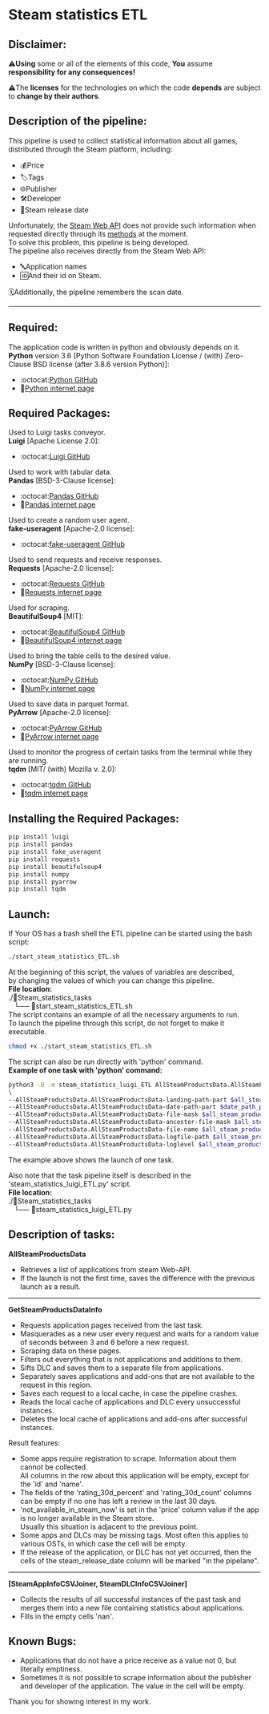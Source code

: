 # Steam statistics ETL

## Disclaimer:
:warning:**Using** some or all of the elements of this code, **You** assume **responsibility for any consequences!**<br/>

:warning:The **licenses** for the technologies on which the code **depends** are subject to **change by their authors**.

## Description of the pipeline:
This pipeline is used to collect statistical information about all games, <br/>
distributed through the Steam platform, including:
* :moneybag:Price
* :label:Tags
* :globe_with_meridians:Publisher
* :hammer_and_wrench:Developer
* :date:Steam release date

Unfortunately, the [Steam Web API](https://developer.valvesoftware.com/wiki/Steam_Web_API) does not provide such information when requested directly through its [methods](https://wiki.teamfortress.com/wiki/WebAPI) at the moment.<br/>
To solve this problem, this pipeline is being developed.<br/>
The pipeline also receives directly from the Steam Web API:
* :abc:Application names
* :id:And their id on Steam.

:spiral_calendar:Additionally, the pipeline remembers the scan date.

****

## Required:
The application code is written in python and obviously depends on it.<br>
**Python** version 3.6 [Python Software Foundation License / (with) Zero-Clause BSD license (after 3.8.6 version Python)]:
* :octocat:[Python GitHub](https://github.com/python)
* :bookmark_tabs:[Python internet page](https://www.python.org/)

## Required Packages:
Used to Luigi tasks conveyor.<br>
**Luigi** [Apache License 2.0]:
* :octocat:[Luigi GitHub](https://github.com/spotify/luigi)

Used to work with tabular data.<br>
**Pandas** [BSD-3-Clause license]:
* :octocat:[Pandas GitHub](https://github.com/pandas-dev/pandas/)
* :bookmark_tabs:[Pandas internet page](https://pandas.pydata.org/)

Used to create a random user agent.<br>
**fake-useragent** [Apache-2.0 license]:
* :octocat:[fake-useragent GitHub](https://github.com/fake-useragent/fake-useragent)

Used to send requests and receive responses.<br>
**Requests** [Apache-2.0 license]:
* :octocat:[Requests GitHub](https://github.com/psf/requests)
* :bookmark_tabs:[Requests internet page](https://requests.readthedocs.io/en/latest/)

Used for scraping.<br>
**BeautifulSoup4** [MIT]:
* :octocat:[BeautifulSoup4 GitHub](https://github.com/getanewsletter/BeautifulSoup4)
* :bookmark_tabs:[BeautifulSoup4 internet page](https://www.crummy.com/software/BeautifulSoup/)

Used to bring the table cells to the desired value.<br>
**NumPy** [BSD-3-Clause license]:
* :octocat:[NumPy GitHub](https://github.com/numpy/numpy)
* :bookmark_tabs:[NumPy internet page](https://numpy.org/)

Used to save data in parquet format.<br>
**PyArrow** [Apache-2.0 license]:
* :octocat:[PyArrow GitHub](https://github.com/apache/arrow)
* :bookmark_tabs:[PyArrow internet page](https://arrow.apache.org/)

Used to monitor the progress of certain tasks from the terminal while they are running.<br>
**tqdm** [MIT/ (with) Mozilla v. 2.0]:
* :octocat:[tqdm GitHub](https://github.com/tqdm/tqdm)
* :bookmark_tabs:[tqdm internet page](https://tqdm.github.io/)

## Installing the Required Packages:
```bash
pip install luigi
pip install pandas
pip install fake_useragent
pip install requests
pip install beautifulsoup4
pip install numpy
pip install pyarrow
pip install tqdm
```
## Launch:
If Your OS has a bash shell the ETL pipeline can be started using the bash script:
```bash
./start_steam_statistics_ETL.sh
```
At the beginning of this script, the values of variables are described, <br/>
by changing the values of which you can change this pipeline.<br/>
**File location:**<br>
./:open_file_folder:Steam_statistics_tasks<br>
   └── :page_facing_up:start_steam_statistics_ETL.sh<br>
The script contains an example of all the necessary arguments to run.<br/>
To launch the pipeline through this script, do not forget to make it executable.
```bash
chmod +x ./start_steam_statistics_ETL.sh
```
The script can also be run directly with 'python' command.<br/>
**Example of one task with 'python' command:**
```bash
python3 -B -m steam_statistics_luigi_ETL AllSteamProductsData.AllSteamProductsData \
\
--AllSteamProductsData.AllSteamProductsData-landing-path-part $all_steam_products_data_path \
--AllSteamProductsData.AllSteamProductsData-date-path-part $date_path_part \
--AllSteamProductsData.AllSteamProductsData-file-mask $all_steam_products_data_file_mask \
--AllSteamProductsData.AllSteamProductsData-ancestor-file-mask $all_steam_products_data_ancestor_file_mask \
--AllSteamProductsData.AllSteamProductsData-file-name $all_steam_products_data_file_name \
--AllSteamProductsData.AllSteamProductsData-logfile-path $all_steam_products_logfile_path \
--AllSteamProductsData.AllSteamProductsData-loglevel $all_steam_products_loglevel \

```
The example above shows the launch of one task.

Also note that the task pipeline itself is described in the 'steam_statistics_luigi_ETL.py' script.<br/>
**File location:**<br>
./:open_file_folder:Steam_statistics_tasks<br>
   └── :page_facing_up:steam_statistics_luigi_ETL.py<br>

## Description of tasks:
**AllSteamProductsData**
* Retrieves a list of applications from steam Web-API.
* If the launch is not the first time, saves the difference with the previous launch as a result.
****
**GetSteamProductsDataInfo**
* Requests application pages received from the last task.
* Masquerades as a new user every request and waits for a random value of seconds between 3 and 6 before a new request.
* Scraping data on these pages.
* Filters out everything that is not applications and additions to them.
* Sifts DLC and saves them to a separate file from applications.
* Separately saves applications and add-ons that are not available to the request in this region.
* Saves each request to a local cache, in case the pipeline crashes.
* Reads the local cache of applications and DLC every unsuccessful instances.
* Deletes the local cache of applications and add-ons after successful instances.

Result features:
* Some apps require registration to scrape. Information about them cannot be collected.<br/>
All columns in the row about this application will be empty, except for the 'id' and 'name'.
* The fields of the 'rating_30d_percent' and 'rating_30d_count' columns can be empty if no one has left a review in the last 30 days.
* 'not_available_in_steam_now' is set in the 'price' column value if the app is no longer available in the Steam store.<br/>
Usually this situation is adjacent to the previous point.
* Some apps and DLCs may be missing tags. Most often this applies to various OSTs, 
in which case the cell will be empty.
* If the release of the application, or DLC has not yet occurred, then the cells of the steam_release_date column will be marked "in the pipelane".

****

**[SteamAppInfoCSVJoiner, SteamDLCInfoCSVJoiner]**
* Collects the results of all successful instances of the past task and merges them into a new file containing statistics about applications.
* Fills in the empty cells 'nan'.

## Known Bugs:
* Applications that do not have a price receive as a value not 0, but literally emptiness.
* Sometimes it is not possible to scrape information about the publisher and developer of the application.
The value in the cell will be empty.

Thank you for showing interest in my work.
